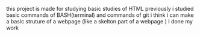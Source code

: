 this project is made for studying basic studies of HTML
previously i studied basic commands of BASH(terminal) and commands of git
i think i can make a basic struture of a webpage (like a skelton part of a webpage )
I done my work